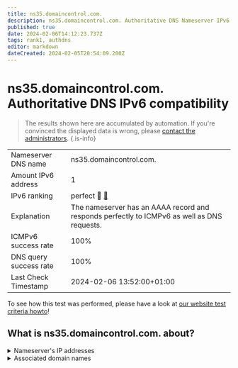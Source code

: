 ```yaml
---
title: ns35.domaincontrol.com.
description: ns35.domaincontrol.com. Authoritative DNS Nameserver IPv6 compatibility
published: true
date: 2024-02-06T14:12:23.737Z
tags: rank1, authdns
editor: markdown
dateCreated: 2024-02-05T20:54:09.200Z
---
```


# ns35.domaincontrol.com. Authoritative DNS IPv6 compatibility

> The results shown here are accumulated by automation. If you're convinced the displayed data is wrong, please [contact the administrators](/howto/chat). 
{.is-info}




|   |   |
| - | - |
| Nameserver DNS name | ns35.domaincontrol.com.
| Amount IPv6 address | 1
| IPv6 ranking | perfect :1st_place_medal: [🔗](/howto/ranking) |
| Explanation | The nameserver has an AAAA record and responds perfectly to ICMPv6 as well as DNS requests. |
| ICMPv6 success rate | 100%|
| DNS query success rate | 100% |
| Last Check Timestamp | 2024-02-06 13:52:00+01:00 |

To see how this test was performed, please have a look at [our website test criteria howto](/howto/testcriteria/authdns)!


## What is ns35.domaincontrol.com. about?




<details>
<summary>Nameserver's IP addresses</summary>

2603:5:21b1::12

</details>



<details>
<summary>Associated domain names</summary>

www.pernixtx.com

</details>
